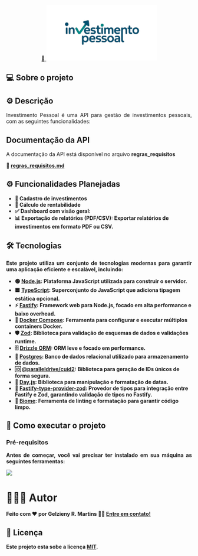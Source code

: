 <p align="center">
  <a href="#">
    🔗 <img src=".github/imgs/logo.svg"  alt="Investimento Pessoal" width="300px"/>
  </a>
</p>

## 💻 Sobre o projeto
<p align="justify"></p>

## ⚙️ Descrição

<p align="justify">Investimento Pessoal é uma API para gestão de investimentos pessoais, com as seguintes funcionalidades:</p>


## Documentação da API

<p align="justify">A documentação da API está disponível no arquivo <strong>regras_requisitos</p>


📂 [regras_requisitos.md](.github/docs/regras_requisitos.md)

## ⚙️ Funcionalidades Planejadas

- 📝 **Cadastro de investimentos**
- 📅 **Cálculo de rentabilidade**
- ✅ **Dashboard com visão geral**:
- 📊 **Exportação de relatórios (PDF/CSV)**: Exportar relatórios de investimentos em formato PDF ou CSV.


## 🛠 Tecnologias

<p align="justify">Este projeto utiliza um conjunto de tecnologias modernas para garantir uma aplicação eficiente e escalável, incluindo:</p>


- 🟢 **[Node.js](https://nodejs.org/)**: Plataforma JavaScript utilizada para construir o servidor.
- 🟦 **[TypeScript](https://www.typescriptlang.org/)**: Superconjunto do JavaScript que adiciona tipagem estática opcional.
- ⚡ **[Fastify](https://www.fastify.io/)**: Framework web para Node.js, focado em alta performance e baixo overhead.
- 🐳 **[Docker Compose](https://docs.docker.com/compose/)**: Ferramenta para configurar e executar múltiplos containers Docker.
- 🛡️ **[Zod](https://zod.dev/)**: Biblioteca para validação de esquemas de dados e validações runtime.
- 🗄️ **[Drizzle ORM](https://orm.drizzle.team/)**: ORM leve e focado em performance.
- 🐘 **[Postgres](https://www.postgresql.org/)**: Banco de dados relacional utilizado para armazenamento de dados.
- 🆔 **[@paralleldrive/cuid2](https://github.com/paralleldrive/cuid2)**: Biblioteca para geração de IDs únicos de forma segura.
- 📆 **[Day.js](https://day.js.org/)**: Biblioteca para manipulação e formatação de datas.
- 🔐 **[Fastify-type-provider-zod](https://github.com/fastify/fastify-type-provider-zod)**: Provedor de tipos para integração entre Fastify e Zod, garantindo validação de tipos no Fastify.
- 🌱 **[Biome](https://biomejs.dev/)**: Ferramenta de linting e formatação para garantir código limpo.


## 🚀 Como executar o projeto

### Pré-requisitos

<p align="justify">Antes de começar, você vai precisar ter instalado em sua máquina as seguintes ferramentas:</p>

<a href="https://skillicons.dev">
  <img src="https://skillicons.dev/icons?i=git,nodejs,docker,vscode" />
</a>




# 🧑🏻‍💻 Autor

Feito com ❤️ por Gelzieny R. Martins 👋🏽 [Entre em contato!](https://gelzieny-dev.vercel.app/)

## 📝 Licença

Este projeto esta sobe a licença [MIT](./LICENSE).